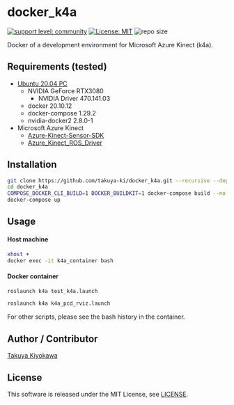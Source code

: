 # docker_k4a

[![support level: community](https://img.shields.io/badge/support%20level-community-lightgray.svg)](http://rosindustrial.org/news/2016/10/7/better-supporting-a-growing-ros-industrial-software-platform)
[![License: MIT](https://img.shields.io/badge/License-MIT-yellow.svg)](https://opensource.org/licenses/MIT)
![repo size](https://img.shields.io/github/repo-size/Osaka-University-Harada-Laboratory/docker_k4a)

Docker of a development environment for Microsoft Azure Kinect (k4a).

## Requirements (tested)

- [Ubuntu 20.04 PC](https://ubuntu.com/certified/laptops?q=&limit=20&vendor=Dell&vendor=Lenovo&vendor=HP&release=20.04+LTS)
  - NVIDIA GeForce RTX3080
    - NVIDIA Driver 470.141.03
  - docker 20.10.12
  - docker-compose 1.29.2
  - nvidia-docker2 2.8.0-1
- Microsoft Azure Kinect
  - [Azure-Kinect-Sensor-SDK](https://github.com/microsoft/Azure-Kinect-Sensor-SDK)  
  - [Azure_Kinect_ROS_Driver](https://github.com/microsoft/Azure_Kinect_ROS_Driver)  

## Installation
```bash
git clone https://github.com/takuya-ki/docker_k4a.git --recursive --depth 1
cd docker_k4a
COMPOSE_DOCKER_CLI_BUILD=1 DOCKER_BUILDKIT=1 docker-compose build --no-cache --parallel
docker-compose up
```

## Usage
#### Host machine
```bash
xhost +
docker exec -it k4a_container bash
```

#### Docker container
```bash
roslaunch k4a test_k4a.launch
```
```bash
roslaunch k4a k4a_pcd_rviz.launch
```
For other scripts, please see the bash history in the container.

## Author / Contributor

[Takuya Kiyokawa](https://takuya-ki.github.io/)

## License

This software is released under the MIT License, see [LICENSE](./LICENSE).
